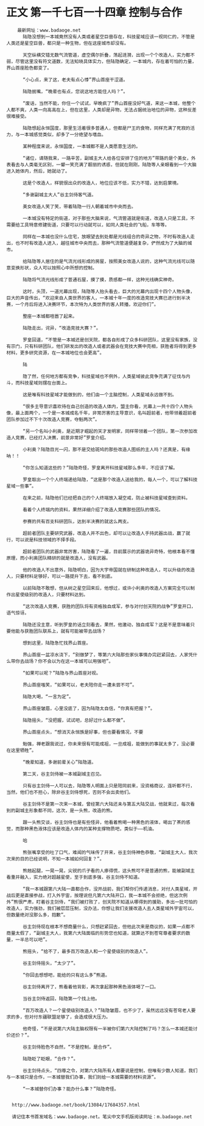 # 正文 第一千七百一十四章 控制与合作
        最新网址：www.badaoge.net
          陆隐没想到一本城竟然没有人类或者星空巨兽存在，科技星域应该一视同仁的，不管是人类还是星空巨兽，都只是一种生物，但在这座城市却没有。
      
          天空纵横交错无数气流管道，虚空偶尔折叠，荡起涟漪，出现一个个改造人，实力都不弱，尽管这里没有符文道数，无法知晓具体实力，但陆隐确定，一本城内，存在着可怕的力量，界山首座脸色都变了。
      
          “小心点，来了这，老夫有点心悸”界山首座干涩道。
      
          陆隐抿嘴，“晚辈也有点，您说这地方能住人吗？”。
      
          “废话，当然不能，你住一个试试，早晚疯了”界山首座没好气道，来这一本城，他整个人都不爽，人类一向高高在上，但在这里，人类却是异物，无法占据统治地位的异物，这种反差很难接受。
      
          陆隐想起永恒国度，那里生活着很多普通人，但都是尸王的食物，同样充满了死寂的活力，与一本城感觉类似，却多了一分绝望与嗜血。
      
          某种程度来说，永恒国度，一本城都不是人类愿意生活的。
      
          “诸位，请随我来，一路辛苦，副城主大人给各位安排了住的地方”带路的是个美女，外表看去与人类毫无区别，一颦一笑充满了靓丽的诱惑，但就在刚刚，陆隐等人亲眼看到一个大脑进入她体内，然后，她就动了。
      
          这是个改造人，样貌很出众的改造人，地位应该不低，实力不错，达到启蒙境。
      
          “多谢副城主大人”谷主剑侍客气道。
      
          美女改造人笑了笑，带着陆隐一行人朝着城市中央而去。
      
          一本城没有特定的街道，对于那些大脑来说，气流管道就是街道，改造人只是工具，不需要给工具特意修建街道，只要可以行动就可以，如同人类社会的飞船，车等等。
      
          同样在一本城也没什么住宅，放眼望去到处都是光线组合的奇异之物，不时有改造人走出，也不时有改造人进入，越往城市中央而去，那种气流管道便越复杂，俨然成为了大脑的城市。
      
          给陆隐等人居住的是气流光线形成的房屋，按照美女改造人说的，这种气流光线可以随意变换形状，众人可以按照心中所想的控制。
      
          陆隐将气流光线形成了普通石屋，摸了摸，质感都一样，这种光线确实神奇。
      
          这时，头顶，一道光幕出现，陆隐等人抬头看去，巨大的光幕内出现十四个人物头像，巨大的声音传出，“欢迎来自人类世界的客人，一本城十年一度的改造竞技大赛已进行到半决赛，一个月后将进入决赛环节，本次特为人类世界的客人转播，欢迎你们”。
      
          整座一本城都喧嚣了起来。
      
          陆隐走出，诧异，“改造竞技大赛？”。
      
          罗皇回道，“不管是一本城还是创天院，都各自形成了众多科研团队，这里没有家族，没有宗门，只有科研团队，他们研发出的改造人或者武器会在竞技大赛中亮相，获胜者将得到更多材料，更多研究资源，在一本城地位也会更高”。
      
          陆
      
          隐了然，任何地方都有竞争，科技星域也不例外，人类星域彼此竞争充满了征伐与内斗，而科技星域则摆在台面上。
      
          这是唯有科技星域才能做到的，他们由一个主脑控制，人类星域永远做不到。
      
          “很多主导意识喜欢待在自己创造的改造人体内，盟主你看，光幕上一共十四个人物头像，最上面两个，一个是一本城成名千年，非常厉害的主导意识，名叫超前者，他带领着超前者团队参加过不下十次改造人竞赛，夺魁两次”。
      
          “另一个名叫小利奥，是近期才崛起的天才发明家，同样带领着一个团队，第一次参加改造人竞赛，已经打入决赛，前景非常好”罗皇介绍。
      
          小利奥？陆隐目光一闪，那不是交给斑鸠的那些改造人图纸的主人吗？还真是，有缘呐！！
      
          “你怎么知道这些的？”陆隐奇怪，罗皇离开科技星域那么多年，不应该了解。
      
          罗皇取出一个个人终端递给陆隐，“这是那个改造人送给我的，每人一个，可以了解科技星域一些事”。
      
          在来之前，陆隐他们已经把自己的个人终端放入凝空戒，防止被科技星域查到资料。
      
          看着个人终端内的资料，果然详细介绍了改造人竞赛那些团队的情况。
      
          参赛的共有百支科研团队，达到半决赛的就这么两支。
      
          超前者团队主要研究武器，改造人并不出色，却可以让改造人手持武器出战，赢了就行，可以说是科技领域的不择手段。
      
          超前者团队的武器非常厉害，陆隐看了一遍，目前展示的武器诡异奇特，他根本看不懂原理，而小利奥团队精研的就是改造人，没有武器。
      
          他的改造人不出意外，陆隐明白，因为大宇帝国就在研制这种改造人，可以升级的改造人，只要材料足够好，可以一路提升下去，看不到底。
      
          以前陆隐不敢想，但从树之星空回来后，他想过，或许小利奥的改造人方案完全可以制作出星使级别的改造人，只要材料达到。
      
          “这次改造人竞赛，获胜的团队将有资格独自成军，参与对付创天院的战争”罗皇开口，语气惊讶。
      
          陆隐还没主意，听到罗皇的话立刻看去，果然，他激动，独自成军？这是不是意味着只要他能与获胜团队联系上，就有可能被带去战场？
      
          想到这里，陆隐急忙找界山首座。
      
          界山首座一盆凉水浇下，“别做梦了，等第六大陆那些家伙事情办完赶紧回去，人家凭什么带你去战场？你不会以为在这一本城可以用强吧”。
      
          “如果可以呢？”陆隐与界山首座对视。
      
          界山首座嗤笑，“如果可以，老夫陪你走一遭未尝不可”。
      
          陆隐大喝，“一言为定”。
      
          界山首座皱眉，心里没底了，因为陆隐太自信，“你真有把握？”。
      
          陆隐摇头，“没把握，试试吧，总好过什么都不做”。
      
          界山首座点头，“想消灭永恒族是好事，但也要看情况，不要
      
          勉强，禅老跟我说过，你未来很有可能成祖，一旦成祖，能做到的事就太多了，没必要在这里牺牲”。
      
          “晚辈知道，多谢前辈关心”陆隐道。
      
          第二天，谷主剑侍被一本城副城主召见。
      
          只有谷主剑侍一人可以去，陆隐等人明面上只是陪同前来，没资格商议，连听都不行，当然，他们也不担心，除非谷主剑侍想死，否则不会出卖他们。
      
          谷主剑侍不是第一次来一本城，曾经第六大陆还未与第五大陆交战，他就来过，每次看到的副城主形象都不同，这次，是一头熊，改造的熊。
      
          跟一头熊交谈，谷主剑侍也是有些怪异，他看着熊喝一种黑色的液体，喝出了茶的感觉，而那种黑色液体应该是改造人体内的某种支撑物质吧，类似于——机油。
      
          哈
      
          熊张嘴享受的吐了口气，难闻的气味传了开来，谷主剑侍神色恭敬，“副城主大人，我次次来的目的已经说明，不知一本城如何回复？”。
      
          熊翘起腿，一晃一晃，尖锐的爪子看的人瘆得慌，这头熊可不是普通的熊，能被副城主看重并融入，实力绝对超越星使，至于到底多强，谷主剑侍不知道。
      
          “我一本城跟第六大陆一直都合作，没开战前，我们帮你们传递消息，对付人类星域，开战后更是直接参战，打入外宇宙，按理说但凡第六大陆开口，我一本城不会拒绝，但这次例外”熊很严肃，盯着谷主剑侍，“我们被打败了，创天院不知道从哪得到的援助，多出一批可怕的改造人，实力强劲，我们被层层压制，没办法，你想让我们支援改造人去人类星域外宇宙可以，但数量绝对没那么多，抱歉”。
      
          谷主剑侍现在根本不想商量什么，只想赶紧回去，但他此次来是商议的，如果一点都不商量太假了，“副城主大人，我第六大陆面临的形势您也知道，就算达不到苍穹尊者要求的数量，一半总可以吧”。
      
          熊摇头，“给不了，最多百万改造人和一个星使级别的改造人”。
      
          谷主剑侍摇头，“太少了”。
      
          “你回去想想吧，能给的只有这么多”熊道。
      
          谷主剑侍离开了，熊看着他背影，再次拿起那种黑色液体喝了一口。
      
          当谷主剑侍返回，陆隐第一个找上他。
      
          “百万改造人？一个星使级别改造人？”陆隐皱眉，也不少了，虽然远远没有苍穹老人要求的多，但对付东疆联盟足够了，会造成很大压力。
      
          他奇怪，“不是说第六大陆主脑权限有一半被你们第六大陆控制了吗？怎么一本城还能讨价还价？”。
      
          谷主剑侍脸色不自然，“不是控制，是合作”。
      
          陆隐眨了眨眼，“合作？”。
      
          谷主剑侍点头，“四尊之令，对第六大陆所有人都要说是控制，但唯有少数人知道，我们与一本城只是合作，一本城替我们办事，我们则给一本城需要的材料资源”。
      
          “一本城替你们办事？能办什么事？”陆隐奇怪。
      
      
      http://www.badaoge.net/book/13084/17684357.html
      
      请记住本书首发域名：www.badaoge.net。笔尖中文手机版阅读网址：m.badaoge.net